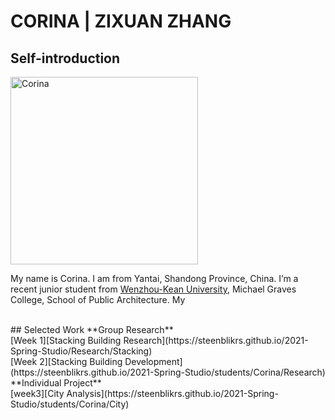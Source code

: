 # CORINA | ZIXUAN ZHANG

## Self-introduction
<img alt="Corina" src="https://github.com/steenblikrs/2021-Spring-Studio/blob/gh-pages/students/Corina/self.gif?raw=true" width="300">
 <br>
      
My name is Corina. I am from Yantai, Shandong Province, China. I’m a recent junior student from [Wenzhou-Kean University](http://www.wku.edu.cn/), Michael Graves College, School of Public Architecture. My 


 <br>
## Selected Work 
**Group Research** <br> 
 [Week 1][Stacking Building Research](https://steenblikrs.github.io/2021-Spring-Studio/Research/Stacking)
 <br>
 [Week 2][Stacking Building Development](https://steenblikrs.github.io/2021-Spring-Studio/students/Corina/Research)
 <br>
**Individual Project** <br>
 [week3][City Analysis](https://steenblikrs.github.io/2021-Spring-Studio/students/Corina/City)
 <br>  
